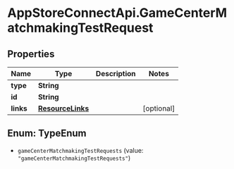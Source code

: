 # AppStoreConnectApi.GameCenterMatchmakingTestRequest

## Properties

Name | Type | Description | Notes
------------ | ------------- | ------------- | -------------
**type** | **String** |  | 
**id** | **String** |  | 
**links** | [**ResourceLinks**](ResourceLinks.md) |  | [optional] 



## Enum: TypeEnum


* `gameCenterMatchmakingTestRequests` (value: `"gameCenterMatchmakingTestRequests"`)




